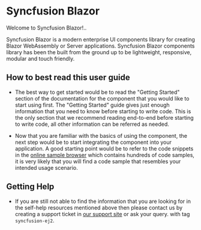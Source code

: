 # Syncfusion Blazor

Welcome to Syncfusion Blazor!..

Syncfusion Blazor is a modern enterprise UI components library for creating Blazor WebAssembly or Server applications. Syncfusion Blazor components library has been the built from the ground up to be lightweight, responsive, modular and touch friendly.

## How to best read this user guide

* The best way to get started would be to read the "Getting Started" section of the
documentation for the component that you would like to start using first. The "Getting Started"
guide gives just enough information that you need to know before starting to write code.
This is the only section that we recommend reading end-to-end before starting to write code,
all other information can be referred as needed.

* Now that you are familiar with the basics of using the component, the next step would
be to start integrating the component into your application. A good starting point
would be to refer to the code snippets in the [online sample browser](https://blazor.syncfusion.com/demos/)
which contains hundreds of code samples, it is very likely that you will find
a code sample that resembles your intended usage scenario.

## Getting Help

* If you are still not able to find the information that you are looking for in the
self-help resources mentioned above then please contact us by creating a support ticket
in [our support site](http://syncfusion.com/support) or ask your query.
with tag `syncfusion-ej2`.
